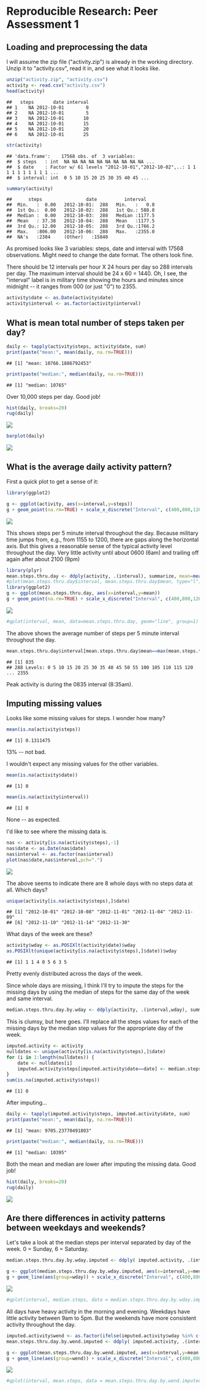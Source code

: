# Reproducible Research: Peer Assessment 1


## Loading and preprocessing the data
I will assume the zip file ("activity.zip") is already in the working directory.  Unzip it to "activity.csv",   read it in, and see what it looks like.


```r
unzip("activity.zip", "activity.csv")
activity <- read.csv("activity.csv")
head(activity)
```

```
##   steps       date interval
## 1    NA 2012-10-01        0
## 2    NA 2012-10-01        5
## 3    NA 2012-10-01       10
## 4    NA 2012-10-01       15
## 5    NA 2012-10-01       20
## 6    NA 2012-10-01       25
```

```r
str(activity)
```

```
## 'data.frame':	17568 obs. of  3 variables:
##  $ steps   : int  NA NA NA NA NA NA NA NA NA NA ...
##  $ date    : Factor w/ 61 levels "2012-10-01","2012-10-02",..: 1 1 1 1 1 1 1 1 1 1 ...
##  $ interval: int  0 5 10 15 20 25 30 35 40 45 ...
```

```r
summary(activity)
```

```
##      steps                date          interval     
##  Min.   :  0.00   2012-10-01:  288   Min.   :   0.0  
##  1st Qu.:  0.00   2012-10-02:  288   1st Qu.: 588.8  
##  Median :  0.00   2012-10-03:  288   Median :1177.5  
##  Mean   : 37.38   2012-10-04:  288   Mean   :1177.5  
##  3rd Qu.: 12.00   2012-10-05:  288   3rd Qu.:1766.2  
##  Max.   :806.00   2012-10-06:  288   Max.   :2355.0  
##  NA's   :2304     (Other)   :15840
```
As promised looks like 3 variables: steps, date and interval with 17568 observations.
Might need to change the date format.  The others look fine.  

There should be 12 intervals per hour X 24 hours per day so 288 intervals per day.
The maximum interval should be 24 x 60 = 1440.  Oh, I see, the "interval" label is in military time
showing the hours and minutes since midnight -- it ranges from 000 (or just "0") to 2355.

```r
activity$date <- as.Date(activity$date)
activity$interval <- as.factor(activity$interval)
```

## What is mean total number of steps taken per day?


```r
daily <- tapply(activity$steps, activity$date, sum)
print(paste("mean:", mean(daily, na.rm=TRUE)))
```

```
## [1] "mean: 10766.1886792453"
```

```r
print(paste("median:", median(daily, na.rm=TRUE)))
```

```
## [1] "median: 10765"
```

Over 10,000 steps per day.  Good job!

```r
hist(daily, breaks=20)
rug(daily)
```

![](PA1_template_files/figure-html/unnamed-chunk-4-1.png)<!-- -->


```r
barplot(daily)
```

![](PA1_template_files/figure-html/unnamed-chunk-5-1.png)<!-- -->

## What is the average daily activity pattern?

First a quick plot to get a sense of it:

```r
library(ggplot2)

g <- ggplot(activity, aes(x=interval,y=steps))
g + geom_point(na.rm=TRUE) + scale_x_discrete("Interval", c(400,800,1200,1600,2000))
```

![](PA1_template_files/figure-html/unnamed-chunk-6-1.png)<!-- -->

This shows steps per 5 minute interval throughout the day.  Because military time jumps from, e.g., from 1155 to 1200, there are gaps along the horizontal axis.  But this gives a reasonable sense of the typical activity level throughout the day.  Very little activity until about 0600 (6am) and trailing off again after about 2100 (9pm)

```r
library(plyr)
mean.steps.thru.day <- ddply(activity, .(interval), summarize, mean=mean(steps, na.rm=TRUE))
#plot(mean.steps.thru.day$interval, mean.steps.thru.day$mean, type="l")
library(ggplot2)
g <- ggplot(mean.steps.thru.day, aes(x=interval,y=mean))
g + geom_point(na.rm=TRUE) + scale_x_discrete("Interval", c(400,800,1200,1600,2000))
```

![](PA1_template_files/figure-html/unnamed-chunk-7-1.png)<!-- -->

```r
#qplot(interval, mean, data=mean.steps.thru.day, geom="line", group=1)
```

The above shows the average number of steps per 5 minute interval throughout the day.  


```r
mean.steps.thru.day$interval[mean.steps.thru.day$mean==max(mean.steps.thru.day$mean)]
```

```
## [1] 835
## 288 Levels: 0 5 10 15 20 25 30 35 40 45 50 55 100 105 110 115 120 ... 2355
```

Peak activity is during the 0835 interval (8:35am).

## Imputing missing values
Looks like some missing values for steps.  I wonder how many?

```r
mean(is.na(activity$steps))
```

```
## [1] 0.1311475
```
13% -- not bad.

I wouldn't expect any missing values for the other variables.

```r
mean(is.na(activity$date))
```

```
## [1] 0
```

```r
mean(is.na(activity$interval))
```

```
## [1] 0
```
None -- as expected.

I'd like to see where the missing data is.

```r
nas <- activity[is.na(activity$steps),-1]
nas$date <- as.Date(nas$date)
nas$interval <- as.factor(nas$interval)
plot(nas$date,nas$interval,pch=".")
```

![](PA1_template_files/figure-html/unnamed-chunk-11-1.png)<!-- -->

The above seems to indicate there are 8 whole days with no steps data at all.  Which days?

```r
unique(activity[is.na(activity$steps),]$date)
```

```
## [1] "2012-10-01" "2012-10-08" "2012-11-01" "2012-11-04" "2012-11-09"
## [6] "2012-11-10" "2012-11-14" "2012-11-30"
```

What days of the week are these?

```r
activity$wday <- as.POSIXlt(activity$date)$wday
as.POSIXlt(unique(activity[is.na(activity$steps),]$date))$wday
```

```
## [1] 1 1 4 0 5 6 3 5
```

Pretty evenly distributed across the days of the week.  

Since whole days are missing,
I think I'll try to impute the steps for the missing days by using the median of steps for
the same day of the week and same interval.

```r
median.steps.thru.day.by.wday <- ddply(activity, .(interval,wday), summarize, median.steps=median(steps, na.rm=TRUE))
```

This is clumsy, but here goes.  I'll replace all the steps values for each of the missing days by the median step values for the appropriate day of the week.

```r
imputed.activity <- activity
nulldates <- unique(activity[is.na(activity$steps),]$date)
for (i in 1:length(nulldates)) {
    date <- nulldates[i]
    imputed.activity$steps[imputed.activity$date==date] <- median.steps.thru.day.by.wday$median.steps[median.steps.thru.day.by.wday$wday==as.POSIXlt(date)$wday]
}
sum(is.na(imputed.activity$steps))
```

```
## [1] 0
```

After imputing...

```r
daily <- tapply(imputed.activity$steps, imputed.activity$date, sum)
print(paste("mean:", mean(daily, na.rm=TRUE)))
```

```
## [1] "mean: 9705.23770491803"
```

```r
print(paste("median:", median(daily, na.rm=TRUE)))
```

```
## [1] "median: 10395"
```

Both the mean and median are lower after imputing the missing data.  Good job!

```r
hist(daily, breaks=20)
rug(daily)
```

![](PA1_template_files/figure-html/unnamed-chunk-17-1.png)<!-- -->
## Are there differences in activity patterns between weekdays and weekends?

Let's take a look at the median steps per interval separated by day of the week.  0 = Sunday, 6 = Saturday.

```r
median.steps.thru.day.by.wday.imputed <- ddply( imputed.activity, .(interval,wday), summarize, median.steps=median(steps, na.rm=TRUE))

g <- ggplot(median.steps.thru.day.by.wday.imputed, aes(x=interval,y=median.steps))
g + geom_line(aes(group=wday)) + scale_x_discrete("Interval", c(400,800,1200,1600,2000)) + facet_grid(wday~.)
```

![](PA1_template_files/figure-html/unnamed-chunk-18-1.png)<!-- -->

```r
#qplot(interval, median.steps, data = median.steps.thru.day.by.wday.imputed, geom="line", group=1, facets=wday~.)
```

All days have heavy activity in the morning and evening.  Weekdays have little activity between 9am to 5pm.  But the weekends have more consistent activity throughout the day.


```r
imputed.activity$wend <- as.factor(ifelse(imputed.activity$wday %in% c(0,6), 'weekend', 'weekday'))
mean.steps.thru.day.by.wend.imputed <- ddply( imputed.activity, .(interval,wend), summarize, mean.steps=mean(steps, na.rm=TRUE))

g <- ggplot(mean.steps.thru.day.by.wend.imputed, aes(x=interval,y=mean.steps))
g + geom_line(aes(group=wend)) + scale_x_discrete("Interval", c(400,800,1200,1600,2000)) + facet_grid(wend~.)
```

![](PA1_template_files/figure-html/unnamed-chunk-19-1.png)<!-- -->

```r
#qplot(interval, mean.steps, data = mean.steps.thru.day.by.wend.imputed, geom="line", facets=wend~., group=1)
```
